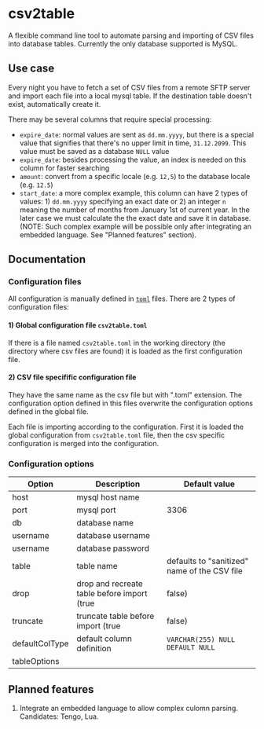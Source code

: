 # csv2table

A flexible command line tool to automate parsing and importing of CSV files into database tables. Currently the only database supported is MySQL.

## Use case 

Every night you have to fetch a set of CSV files from a remote SFTP server and import each file into a local mysql table. If the destination table doesn't exist, automatically create it.

There may be several columns that require special processing:
* `expire_date`: normal values are sent as `dd.mm.yyyy`, but there is a special value that signifies that there's no upper limit in time, `31.12.2099`. This value must be saved as a database `NULL` value
* `expire_date`: besides processing the value, an index is needed on this column for faster searching
* `amount`: convert from a specific locale (e.g. `12,5`) to the database locale (e.g. `12.5`)
* `start_date`: a more complex example, this column can have 2 types of values: 1) `dd.mm.yyyy` specifying an exact date or 2) an integer `n` meaning the number of months from January 1st of current year. In the later case we must calculate the the exact date and save it in database. (NOTE: Such complex example will be possible only after integrating an embedded language. See "Planned features" section).

## Documentation

### Configuration files

All configuration is manually defined in [`toml`](https://github.com/toml-lang/toml) files. There are 2 types of configuration files:

#### 1) Global configuration file `csv2table.toml`

If there is a file named `csv2table.toml` in the working directory (the directory where csv files are found) it is loaded as the first configuration file. 

#### 2) CSV file specifific configuration file

They have the same name as the csv file but with ".toml" extension. The configuration option defined in this files overwrite the configuration options defined in the global file.

Each file is importing according to the configuration. First it is loaded the global configuration from `csv2table.toml` file, then the csv specific configuration is merged into the configuration. 

### Configuration options 

| Option | Description | Default value|
|---|---|---|
|host|mysql host name||
|port|mysql port|3306|
|db|database name||
|username|database username||
|username|database password||
|table|table name|defaults to "sanitized" name of the CSV file|
|drop|drop and recreate table before import (true|false)|false|
|truncate|truncate table before import (true|false)|false|
|defaultColType|default column definition|`VARCHAR(255) NULL DEFAULT NULL`|
|tableOptions|||

## Planned features 
1. Integrate an embedded language to allow complex culomn parsing. Candidates: Tengo, Lua.
